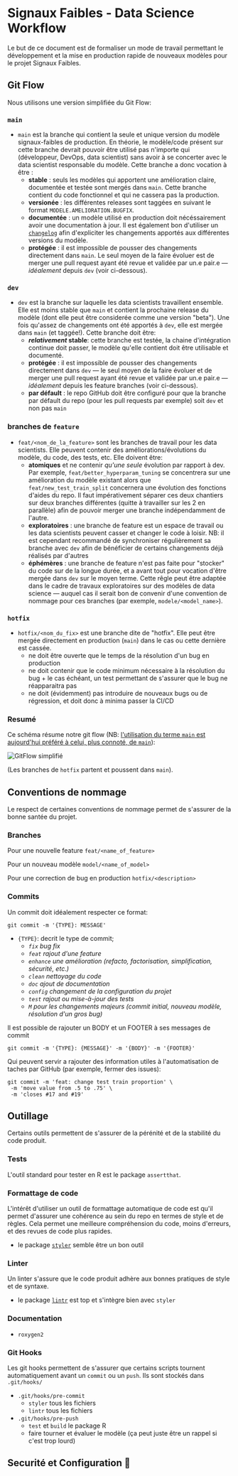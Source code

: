# Signaux Faibles - Data Science Workflow

Le but de ce document est de formaliser un mode de travail permettant le développement et la mise en production rapide de nouveaux modèles pour le projet Signaux Faibles.

## Git Flow

Nous utilisons une version simplifiée du Git Flow:

### `main`
- `main` est la branche qui contient la seule et unique version du modèle signaux-faibles de production. En théorie, le modèle/code présent sur cette branche devrait pouvoir être utilisé pas n'importe qui (développeur, DevOps, data scientist) sans avoir à se concerter avec le data scientist responsable du modèle. Cette branche a donc vocation à être :
  - **stable** : seuls les modèles qui apportent une amélioration claire, documentée et testée sont mergés dans `main`. Cette branche contient du code fonctionnel et qui ne cassera pas la production.
  - **versionée** : les différentes releases sont taggées en suivant le format `MODELE.AMELIORATION.BUGFIX`.
  - **documentée** : un modèle utilisé en production doit nécéssairement avoir une documentation à jour. Il est également bon d'utiliser un [`changelog`](https://keepachangelog.com/en/1.0.0/) afin d'expliciter les changements apportés aux différentes versions du modèle.
  - **protégée** : il est impossible de pousser des changements directement dans `main`. Le seul moyen de la faire évoluer est de merger une pull request ayant été revue et validée par un.e pair.e — *idéalement* depuis `dev` (voir ci-dessous).

### `dev`
- `dev` est la branche sur laquelle les data scientists travaillent ensemble. Elle est moins stable que `main` et contient la prochaine release du modèle (dont elle peut être considerée comme une version "beta"). Une fois qu'assez de changements ont été apportés à `dev`, elle est mergée dans `main` (et taggée!). Cette branche doit être:
  - **_relativement_ stable**: cette branche est testée, la chaine d'intégration continue doit passer, le modèle qu'elle contient doit être utilisable et documenté.
  - **protégée** : il est impossible de pousser des changements directement dans `dev` — le seul moyen de la faire évoluer et de merger une pull request ayant été revue et validée par un.e pair.e — *idéalement* depuis les feature branches (voir ci-dessous).
  - **par défault** : le repo GitHub doit être configuré pour que la branche par défault du repo (pour les pull requests par exemple) soit `dev` et non pas `main`

### branches de `feature`
- `feat/<nom_de_la_feature>` sont les branches de travail pour les data scientists. Elle peuvent contenir des améliorations/évolutions du modèle, du code, des tests, etc. Elle doivent être:
  - **atomiques** et ne contenir _qu'une seule_ évolution par rapport à dev. Par exemple, `feat/better_hyperparam_tuning` se concentrera sur une amélioration du modèle existant alors que `feat/new_test_train_split` concernera une évolution des fonctions d'aides du repo. Il faut impérativement séparer ces deux chantiers sur deux branches différentes (quitte à travailler sur les 2 en parallèle) afin de pouvoir merger une branche indépendamment de l'autre.
  - **exploratoires** : une branche de feature est un espace de travail ou les data scientists peuvent casser et changer le code à loisir. NB: il est cependant recommandé de synchroniser régulièrement sa branche avec `dev` afin de bénéficier de certains changements déjà réalisés par d'autres
  - **éphémères** : une branche de feature n'est pas faite pour "stocker" du code sur de la longue durée, et a avant tout pour vocation d'être mergée dans `dev` sur le moyen terme. Cette rêgle peut être adaptée dans le cadre de travaux exploratoires sur des modèles de data science — auquel cas il serait bon de convenir d'une convention de nommage pour ces branches (par exemple, `modele/<model_name>`).

### `hotfix`
- `hotfix/<nom_du_fix>` est une branche dite de "hotfix". Elle peut être mergée directement en production (`main`) dans le cas ou cette dernière est cassée.
  - ne doit être ouverte que le temps de la résolution d'un bug en production
  - ne doit contenir que le code minimum nécessaire à la résolution du bug + le cas échéant, un test permettant de s'assurer que le bug ne réapparaitra pas
  - ne doit (évidemment) pas introduire de nouveaux bugs ou de régression, et doit donc à minima passer la CI/CD

### Resumé
Ce schéma résume notre git flow (NB: [l'utilisation du terme `main` est aujourd'hui préféré à celui, plus connoté, de `main`](https://www.techrepublic.com/article/github-to-replace-main-with-main-starting-in-october-what-developers-need-to-know/)):

![GitFlow simplifié](https://marcgg.com/assets/blog/git-flow-before.jpg)

(Les branches de `hotfix` partent et poussent dans `main`).


## Conventions de nommage

Le respect de certaines conventions de nommage permet de s'assurer de la bonne santée du projet.

### Branches
Pour une nouvelle feature
`feat/<name_of_feature>`

Pour un nouveau modèle
`model/<name_of_model>`

Pour une correction de bug en production
`hotfix/<description>`

### Commits
Un commit doit idéalement respecter ce format:

```
git commit -m '{TYPE}: MESSAGE'
```

- `{TYPE}`: decrit le type de commit;
  - _`fix`_ _bug fix_
  - _`feat`_ _rajout d'une feature_
  - _`enhance`_ _une amélioration (refacto, factorisation, simplification, sécurité, etc.)_
  - _`clean`_ _nettoyage du code_
  - _`doc`_ _ajout de documentation_
  - _`config`_ _changement de la configuration du projet_
  - _`test`_ _rajout ou mise-à-jour des tests_
  - _`M`_ _pour les changements majeurs (commit initial, nouveau modèle, résolution d'un gros bug)_

Il est possible de rajouter un BODY et un FOOTER à ses messages de commit 

```shell
git commit -m '{TYPE}: {MESSAGE}' -m '{BODY}' -m '{FOOTER}'
```

Qui peuvent servir a rajouter des information utiles à l'automatisation de taches par GitHub (par exemple, fermer des issues):

```shell
git commit -m 'feat: change test train proportion' \
 -m 'move value from .5 to .75' \
 -m 'closes #17 and #19'
```


## Outillage

Certains outils permettent de s'assurer de la pérénité et de la stabilité du code produit.

### Tests

L'outil standard pour tester en R est le package `assertthat`.

### Formattage de code

L'intérêt d'utiliser un outil de formattage automatique de code est qu'il permet d'assurer une cohérence au sein du repo en termes de style et de règles. Cela permet une meilleure compréhension du code, moins d'erreurs, et des revues de code plus rapides.

- le package [`styler`](https://github.com/r-lib/styler) semble être un bon outil


### Linter

Un linter s'assure que le code produit adhère aux bonnes pratiques de style et de syntaxe.

- le package [`lintr`](https://github.com/jimhester/lintr) est top et s'intègre bien avec `styler`

### Documentation

- `roxygen2`

### Git Hooks

Les git hooks permettent de s'assurer que certains scripts tournent automatiquement avant un `commit` ou un `push`. Ils sont stockés dans `.git/hooks/`

- `.git/hooks/pre-commit`
  - `styler` tous les fichiers
  - `lintr` tous les fichiers
- `.git/hooks/pre-push`
  - `test` et `build` le package R
  - faire tourner et évaluer le modèle (ça peut juste être un rappel si c'est trop lourd)


## Securité et Configuration :construction_worker:
